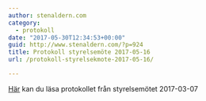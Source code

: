 ```yaml
---
author: stenaldern.com
category:
  - protokoll
date: "2017-05-30T12:34:53+00:00"
guid: http://www.stenaldern.com/?p=924
title: Protokoll styrelsemöte 2017-05-16
url: /protokoll-styrelsekmote-2017-05-16/

---
```

[Här](/wp-content/uploads/2017/05/styrelsemote_20170516.pdf "Protokoll") kan du läsa protokollet från styrelsemötet 2017-03-07

